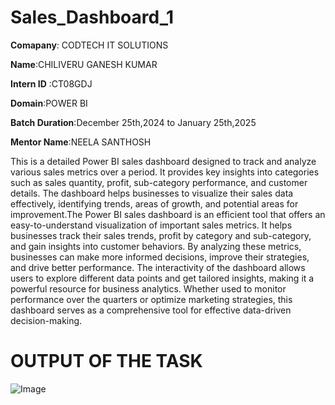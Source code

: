 # Sales_Dashboard_1

**Comapany**: CODTECH IT SOLUTIONS

**Name**:CHILIVERU GANESH KUMAR

**Intern ID** :CT08GDJ

**Domain**:POWER BI

**Batch Duration**:December 25th,2024 to January 25th,2025

**Mentor Name**:NEELA SANTHOSH

This is a detailed Power BI sales dashboard designed to track and analyze various sales metrics over a period. It provides key insights into categories such as sales quantity, profit, sub-category performance, and customer details. The dashboard helps businesses to visualize their sales data effectively, identifying trends, areas of growth, and potential areas for improvement.The Power BI sales dashboard is an efficient tool that offers an easy-to-understand visualization of important sales metrics. It helps businesses track their sales trends, profit by category and sub-category, and gain insights into customer behaviors. By analyzing these metrics, businesses can make more informed decisions, improve their strategies, and drive better performance. The interactivity of the dashboard allows users to explore different data points and get tailored insights, making it a powerful resource for business analytics. Whether used to monitor performance over the quarters or optimize marketing strategies, this dashboard serves as a comprehensive tool for effective data-driven decision-making.

# OUTPUT OF THE TASK
![Image](https://github.com/user-attachments/assets/15c7be52-b066-4f46-a509-ca6956ee22d3)
